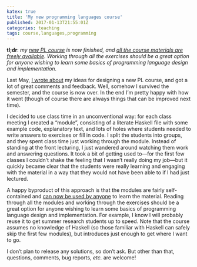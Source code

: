 ```yaml
---
katex: true
title: 'My new programming languages course'
published: 2017-01-13T21:55:01Z
categories: teaching
tags: course,languages,programming
---
```


<p><strong>tl;dr</strong>: <em>my <a href="https://byorgey.wordpress.com/2016/05/23/towards-a-new-programming-languages-course-ideas-welcome/">new PL course</a> is now finished, and <a href="http://ozark.hendrix.edu/~yorgey/360/f16/">all the course materials are freely available</a>. Working through all the exercises should be a great option for anyone wishing to learn some basics of programming language design and implementation.</em></p>
<p>Last May, <a href="https://byorgey.wordpress.com/2016/05/23/towards-a-new-programming-languages-course-ideas-welcome/">I wrote about</a> my ideas for designing a new PL course, and got a lot of great comments and feedback. Well, somehow I survived the semester, and the course is now over. In the end I’m pretty happy with how it went (though of course there are always things that can be improved next time).</p>
<p>I decided to use class time in an unconventional way: for each class meeting I created a “module”, consisting of a literate Haskell file with some example code, explanatory text, and lots of holes where students needed to write answers to exercises or fill in code. I split the students into groups, and they spent class time just working through the module. Instead of standing at the front lecturing, I just wandered around watching them work and answering questions. It took a bit of getting used to—for the first few classes I couldn’t shake the feeling that I wasn’t really doing my job—but it quickly became clear that the students were really learning and engaging with the material in a way that they would not have been able to if I had just lectured.</p>
<p>A happy byproduct of this approach is that the modules are fairly self-contained and <a href="http://ozark.hendrix.edu/~yorgey/360/f16/">can now be used by anyone</a> to learn the material. Reading through all the modules and working through the exercises should be a great option for anyone wishing to learn some basics of programming language design and implementation. For example, I know I will probably reuse it to get summer research students up to speed. Note that the course assumes no knowledge of Haskell (so those familiar with Haskell can safely skip the first few modules), but introduces just enough to get where I want to go.</p>
<p>I don’t plan to release any solutions, so don’t ask. But other than that, questions, comments, bug reports, <em>etc.</em> are welcome!</p>

